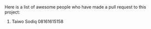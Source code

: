 Here is a list of awesome people who have made a pull request to this project:

1. Taiwo Sodiq 08161615158
